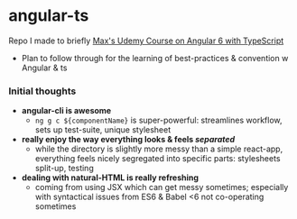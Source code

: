# angular-ts
Repo I made to briefly [Max's Udemy Course on Angular 6 with TypeScript](https://www.udemy.com/the-complete-guide-to-angular-2)
* Plan to follow through for the learning of best-practices & convention w Angular & ts

### Initial thoughts
* **angular-cli is awesome**
    * `ng g c ${componentName}` is super-powerful: streamlines workflow, sets up test-suite, unique stylesheet
* **really enjoy the way everything looks & feels *separated***
    * while the directory is slightly more messy than a simple react-app, everything feels nicely segregated into specific parts: stylesheets split-up, testing
* **dealing with natural-HTML is really refreshing**
    * coming from using JSX which can get messy sometimes; especially with syntactical issues from ES6 & Babel <6 not co-operating sometimes
